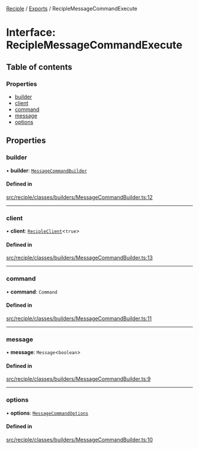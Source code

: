 [Reciple](../README.md) / [Exports](../modules.md) / RecipleMessageCommandExecute

# Interface: RecipleMessageCommandExecute

## Table of contents

### Properties

- [builder](RecipleMessageCommandExecute.md#builder)
- [client](RecipleMessageCommandExecute.md#client)
- [command](RecipleMessageCommandExecute.md#command)
- [message](RecipleMessageCommandExecute.md#message)
- [options](RecipleMessageCommandExecute.md#options)

## Properties

### builder

• **builder**: [`MessageCommandBuilder`](../classes/MessageCommandBuilder.md)

#### Defined in

[src/reciple/classes/builders/MessageCommandBuilder.ts:12](https://github.com/FalloutStudios/Reciple/blob/53bf2cd/src/reciple/classes/builders/MessageCommandBuilder.ts#L12)

___

### client

• **client**: [`RecipleClient`](../classes/RecipleClient.md)<``true``\>

#### Defined in

[src/reciple/classes/builders/MessageCommandBuilder.ts:13](https://github.com/FalloutStudios/Reciple/blob/53bf2cd/src/reciple/classes/builders/MessageCommandBuilder.ts#L13)

___

### command

• **command**: `Command`

#### Defined in

[src/reciple/classes/builders/MessageCommandBuilder.ts:11](https://github.com/FalloutStudios/Reciple/blob/53bf2cd/src/reciple/classes/builders/MessageCommandBuilder.ts#L11)

___

### message

• **message**: `Message`<`boolean`\>

#### Defined in

[src/reciple/classes/builders/MessageCommandBuilder.ts:9](https://github.com/FalloutStudios/Reciple/blob/53bf2cd/src/reciple/classes/builders/MessageCommandBuilder.ts#L9)

___

### options

• **options**: [`MessageCommandOptions`](../classes/MessageCommandOptions.md)

#### Defined in

[src/reciple/classes/builders/MessageCommandBuilder.ts:10](https://github.com/FalloutStudios/Reciple/blob/53bf2cd/src/reciple/classes/builders/MessageCommandBuilder.ts#L10)
